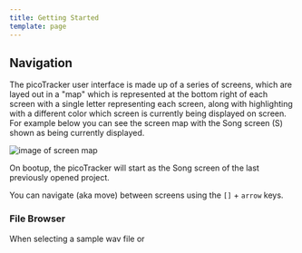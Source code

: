 ```yaml
---
title: Getting Started
template: page
---
```


## Navigation

The picoTracker user interface is made up of a series of screens, which are layed out in a "map" which is represented at the bottom right of each screen with a single letter representing each screen, along with highlighting with a different color which screen is currently being displayed on screen. For example below you can see the screen map with the Song screen (S) shown as being currently displayed.

![image of screen map](/images/screenmap-example.png)

On bootup, the picoTracker will start as the Song screen of the last previously opened project.

You can navigate (aka move) between screens using the `[]` + `arrow` keys.

### File Browser 

When selecting a sample wav file or 
